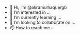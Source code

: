 - 👋 Hi, I’m @akramulhaquergb
- 👀 I’m interested in ...
- 🌱 I’m currently learning ...
- 💞️ I’m looking to collaborate on ...
- 📫 How to reach me ...

<!---
akramulhaquergb/akramulhaquergb is a ✨ special ✨ repository because its `README.md` (this file) appears on your GitHub profile.
You can click the Preview link to take a look at your changes.
--->

